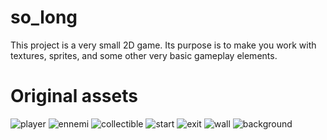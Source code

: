 # so_long

This project is a very small 2D game.
Its purpose is to make you work with textures, sprites,
and some other very basic gameplay elements.

# Original assets

![player](https://user-images.githubusercontent.com/29428817/153784476-0566c8dd-1be1-478a-a024-35cfb8645d3f.png)
![ennemi](https://user-images.githubusercontent.com/29428817/153879767-259f4557-7c9f-48a5-8f5b-5f6185ad706a.png)
![collectible](https://user-images.githubusercontent.com/29428817/153784473-5d30b756-0f07-4583-a05e-5b7bd6469ba4.png)
![start](https://user-images.githubusercontent.com/29428817/153879783-e646e6ee-a375-453c-b312-a1eb4d76c95b.png)
![exit](https://user-images.githubusercontent.com/29428817/153879791-30d7d09b-b00d-4254-8fd2-0bf84bb98a9d.png)
![wall](https://user-images.githubusercontent.com/29428817/153784477-fd0918c2-2ea1-4232-bb34-79847f8d10bb.png)
![background](https://user-images.githubusercontent.com/29428817/153784485-0efc4cba-296c-4d80-9479-88a3902aaf61.png)
